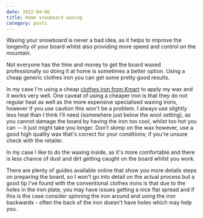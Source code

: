 ```yaml
---
date: 2012-04-06
title: Home snowboard waxing
category: posts
---
```


Waxing your snowboard is never a bad idea, as it helps to improve the longevity of your board whilst also providing more speed and control on the mountain.

Not everyone has the time and money to get the board waxed professionally so doing it at home is sometimes a better option. Using a cheap generic clothes iron you can get some pretty good results.

In my case I'm using a cheap [clothes iron from Kmart](http://www.kmart.com.au/product/steam-iron/1476316) to apply my wax and it works very well. One caveat of using a cheaper iron is that they do not regular heat as well as the more expensive specialised waxing irons, however if you use caution this won't be a problem. I always use slightly less heat than I think I'll need (somewhere just below the wool setting), as you cannot damage the board by having the iron too cool, whilst too hot you can -- it just might take you longer. Don't skimp on the wax however, use a good high quality wax that's correct for your conditions; if you're unsure check with the retailer.

In my case I like to do the waxing inside, as it's more comfortable and there is less chance of dust and dirt getting caught on the board whilst you work.

There are plenty of guides available online that show you more details steps on preparing the board, so I won't go into detail on the actual process but a good tip I've found with the conventional clothes irons is that due to the holes in the iron plate, you may have issues getting a nice flat spread and if this is the case consider spinning the iron around and using the iron backwards - often the back of the iron doesn't have holes which may help you.